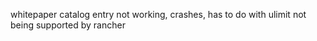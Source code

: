 whitepaper catalog entry not working, crashes, has to do with ulimit not being supported by rancher
